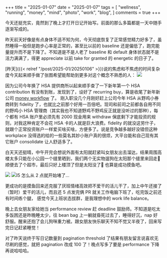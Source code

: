 +++
title = "2025-01-07"
date = "2025-01-07"
tags = [
    "wellness",
    "running",
    "money",
    "mind",
    "photo",
    "work",
    "blog",
]
comments = true
+++

今天还挺充实，竟然到了晚上才打开日记开始写。前面的那么多篇都是一天中随手逐渐写成的。

昨天前天好像是有点身体不适不知为何，今天彻底恢复了正常感觉精力好多了，虽然睡得一般但是跑步心率是正常的，甚至比以前的 baseline 还是偏低了，跑完能量提升而不是下降了。不知道是不是人老了 baseline 和 default 身体状态就不是活力满满了，得更 appreciate 以前 take for granted 的 energetic 的日子了。

[昨天]({{< relref "/post/2025-01/20250106" >}})说的焦虑和不焦虑的时间复杂度今天起来顺手做了张图希望能帮助到更多对这个概念不熟悉的人：
![](https://media.douchi.space/douchi/media_attachments/files/113/788/519/321/497/666/original/71986c8b78e62b37.png)

因为公司今年换了 HSA 提供商所以起来顺手查了一下新年第一个 HSA contribution 有没有到账，发现到了，设好了 recurring buy，算是收尾了新年新公司 [money workflow](https://blog.douchi.space/personal-finance-adjustments/?utm_source=daily) 了。 刚入职没几个月刚好赶上公司今年 HSA 从野鸡小券商转到 fidelity 了，也就比之前那个好用一百倍吧。现司和前司之前都各自用不同的野鸡小 HSA 管理商（其实我也不知道野鸡不野鸡反正就是没听过的那种），每个都有 HSA 账户里必须先有 2000 现金用来 withdraw 保底剩下才能投资的规则，对我这种肯定不会花 HSA 卡的人就是巨大浪费。fidelity 的就没这劳什子，就跟个正常投资账户一样爱买啥买啥，方便多了。说是竞争越多越好没错但这种 workplace 没得选的给的一些莫名其妙小账户真的很烦，大平台能和自己现有其它账户 consolidate 让人舒适多了。

白天天还挺晴，中午开完会想说外面有太阳就赶紧叫女朋友出去溜达，结果周围高楼太多只能在小公园一个缝里晒到，我们两个无实物遛狗在太阳那个缝里来回走🤣顺便去了个超市，最后只好上楼顶了但是太阳没了🤣 也算是成功摸鱼吧。

![](https://media.douchi.space/douchi/media_attachments/files/113/789/563/006/177/521/original/7f38e0bd4001e1bb.jpg)
![I5 怎么从 2 点就开始堵了…](https://media.douchi.space/douchi/media_attachments/files/113/789/562/968/433/612/original/d41742db6502306f.jpg)

更成功的是摸鱼回来还克服了厌班情绪高效把不爱干的活儿干了，加上中午还接了（暂时）爱干的活儿，而且还 5 点发完俩 PR 就关工作电脑下班了，吃完饭之前还有时间练个腿，
感觉今天上班状态拔群，是我理想中的 work life balance。

晚上去女朋友家给她当 performance review 赶 deadline 鼓励师。不知道是吃太多饭困还是昨晚睡太少，往 bean bag 上一躺就昏死过去了，睡得好沉，nap 好舒服。醒来还抱了会儿狗咪重力被。跟女朋友快乐聊天不知不觉又半夜了，回来写完日记赶紧睡觉！

对了昨天说终于写日记数量到 pagination threshold 了结果有朋友留言说喜欢无尽刷的感觉，就把 pagination 改成 100 了！晚点写多了要是 performance 下降再说哈哈哈。